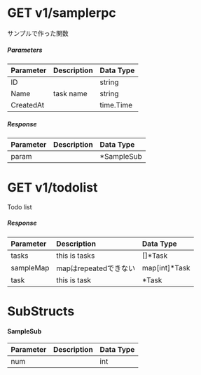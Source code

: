 # GET v1/samplerpc
 サンプルで作った関数
##### Parameters  
|Parameter|Description|Data Type|
|:--|:--|:--|
|ID||string|
|Name| task name |string|
|CreatedAt||time.Time|
##### Response  
|Parameter|Description|Data Type|
|:--|:--|:--|
|param||*SampleSub|
# GET v1/todolist
 Todo list
##### Response  
|Parameter|Description|Data Type|
|:--|:--|:--|
|tasks| this is tasks |[]*Task|
|sampleMap| mapはrepeatedできない |map[int]*Task|
|task| this is task |*Task|


# SubStructs
#### SampleSub
|Parameter|Description|Data Type|
|:--|:--|:--|
|num||int|
